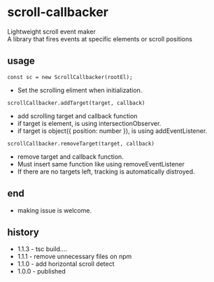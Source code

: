# scroll-callbacker
Lightweight scroll event maker<br>
A library that fires events at specific elements or scroll positions

## usage
```
const sc = new ScrollCallbacker(rootEl);
```
* Set the scrolling eliment when initialization.

```
scrollCallbacker.addTarget(target, callback)
```
* add scrolling target and callback function
* if target is element, is using intersectionObserver.
* if target is object({ position: number }), is using addEventListener.

```
scrollCallbacker.removeTarget(target, callback)
```
* remove target and callback function.
* Must insert same function like using removeEventListener
* If there are no targets left, tracking is automatically distroyed.

## end
* making issue is welcome.


## history
* 1.1.3 - tsc build....
* 1.1.1 - remove unnecessary files on npm
* 1.1.0 - add horizontal scroll detect
* 1.0.0 - published
